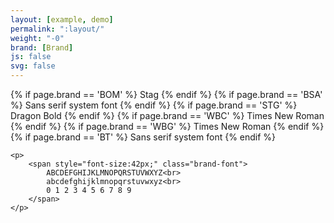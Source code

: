 ```yaml
---
layout: [example, demo]
permalink: ":layout/"
weight: "-0"
brand: [Brand]
js: false
svg: false
---
```


<div>
	<span>
		{% if page.brand == 'BOM' %}
			Stag
		{% endif %}
		{% if page.brand == 'BSA' %}
			Sans serif system font
		{% endif %}
		{% if page.brand == 'STG' %}
			Dragon Bold
		{% endif %}
		{% if page.brand == 'WBC' %}
			Times New Roman
		{% endif %}
		{% if page.brand == 'WBG' %}
			Times New Roman
		{% endif %}
		{% if page.brand == 'BT' %}
			Sans serif system font
		{% endif %}
	</span>

	<p>
		<span style="font-size:42px;" class="brand-font">
			ABCDEFGHIJKLMNOPQRSTUVWXYZ<br>
			abcdefghijklmnopqrstuvwxyz<br>
			0 1 2 3 4 5 6 7 8 9
		</span>
	</p>
</div>